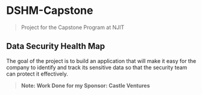 # DSHM-Capstone
> Project for the Capstone Program at NJIT
## Data Security Health Map

The goal of the project is to build an application that will make it easy for the company to identify and track its sensitive data so that the security team can protect it effectively.


> <b>Note:
> Work Done for my Sponsor: Castle Ventures

